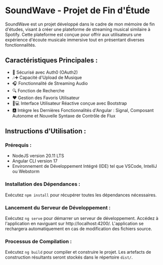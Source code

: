 # SoundWave - Projet de Fin d'Étude

SoundWave est un projet développé dans le cadre de mon mémoire de fin d'études,
visant à créer une plateforme de streaming musical similaire à Spotify. Cette plateforme est conçue pour offrir aux utilisateurs une expérience d'écoute musicale
immersive tout en présentant diverses fonctionnalités.

## Caractéristiques Principales :
- 🔐 Sécurisé avec Auth0 (OAuth2)
- 🎶➕ Capacité d'Upload de Musique
- 🎧 Fonctionnalité de Streaming Audio
- 🔍 Fonction de Recherche
- ❤️ Gestion des Favoris Utilisateur
- 📱💻 Interface Utilisateur Réactive conçue avec Bootstrap
- 🅰️ Intègre les Dernières Fonctionnalités d'Angular : Signal, Composant Autonome et Nouvelle Syntaxe de Contrôle de Flux

## Instructions d'Utilisation :
### Prérequis :
- NodeJS version 20.11 LTS
- Angular CLI version 17
- Environnement de Développement Intégré (IDE) tel que VSCode, IntelliJ ou Webstorm

### Installation des Dépendances :
Exécutez `npm install` pour récupérer toutes les dépendances nécessaires.

### Lancement du Serveur de Développement :
Exécutez `ng serve` pour démarrer un serveur de développement. Accédez à l'application en naviguant sur http://localhost:4200/.
L'application se rechargera automatiquement en cas de modification des fichiers source.

### Processus de Compilation :
Exécutez `ng build` pour compiler et construire le projet. Les artefacts de construction résultants seront stockés dans le répertoire `dist/`.
